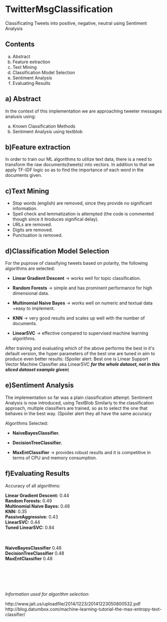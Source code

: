 # TwitterMsgClassification
Classificating Tweets into positive, negative, neutral using Sentiment Analysis

Contents
--------
<ol type="a">
  <li>Abstract</li>
  <li>Feature extraction</li>
  <li>Text Mining</li>
  <li>Classification Model Selection</li>
  <li>Sentiment Analysis</li>
  <li>Evaluating Results</li>
  </ol>  
  
a) Abstract
-----------
In the context of this implementation we are approaching tweeter messages analusis using:
<ol type="a">
<li>Known Classification Methods</li>
 <li>Sentiment Analysis using textblob</li>
</ol>

b)Feature extraction
--------------------
In order to train our ML algorithms to utilize text data, there is a need to transform the raw documents(tweets)
into vectors. In addition to that we apply TF-IDF logic so as to find the importance of each word in the documents given.

c)Text Mining
--------------
<ul>
<li>Stop words (english) are removed, since they provide no significant information.</li>
<li>Spell check and lemmatization is attempted (the code is commented though since it itroduces significal delay).</li>
<li>URLs are removed.</li>
<li>Digits are removed.</li>
<li>Punctuation is removed.</li>
</ul>

d)Classification Model Selection
---------------------------------
For the puprose of classifying tweets based on polarity, the following algorithms are selected:
<ul>
<li><p><b>Linear Gradient Descent</b> &rarr; works well for topic classification.</p></li>
<li><p><b>Random Forests</b> &rarr; simple and has prominent performance for high dimensional data.</p></li>
<li><p><b>Multinomial Naive Bayes</b> &rarr; works well on numeric and textual data +easy to implement.</p></li>
<li><p><b>KNN</b> &rarr; very good results and scales up well with the number of documents.</p></li>
<li><p><b>LinearSVC</b> &rarr; effective compared to supervised machine learning algorithms.</p></li>
</ul>

After training and evaluating which of the above performs the best in it's default version,
the hyper parameters of the best one are tuned in aim to produce even better results:
(Spoiler alert: Best one is Linear Support Vector Machine Classifier aka LinearSVC ***for the whole dataset,
 not in this sliced dataset example given***)

e)Sentiment Analysis
--------------------
The implementation so far was a plain classification attempt. Sentiment Analysis is now introduced, using TextBlob
Similarly to the classification approach, multiple classifiers are trained, so as to select the one that behaves
in the best way.
(Spoiler alert they all have the same accuracy

Algorithms Selected:
<ul>
<li><p><b>NaiveBayesClassifier.</b></p></li>
<li><p><b>DecisionTreeClassifier.</b></p></li>
<li><p><b>MaxEntClassifier</b> &rarr; provides robust results and it is competitive in terms of CPU and memory consumption.</p></li>
</ul>


f)Evaluating Results
--------------------
Accuracy of all algorithms:

  <strong>Linear Gradient Descent:</strong>        0.44<br>
  <strong>Random Forests:</strong>                 0.49<br>
  <strong>Multinomial Naive Bayes:</strong>        0.48<br>
  <strong>KNN:</strong>                            0.35<br>
  <strong>PassiveAggressive:</strong>              0.43<br>
  <strong>LinearSVC:</strong>                      0.44<br>
  <strong>Tuned LinearSVC:</strong>                0.84<br>

  <br><br>
  <strong>NaiveBayesClassifier</strong>           0.48<br>
  <strong>DecisionTreeClassifier</strong>         0.48<br>
  <strong>MaxEntClassifier</strong>               0.48<br>

<br><br><br><br>  
<p><i>Information used for algorithm selection:</i></p>
http://www.jait.us/uploadfile/2014/1223/20141223050800532.pdf<BR>
http://blog.datumbox.com/machine-learning-tutorial-the-max-entropy-text-classifier/
